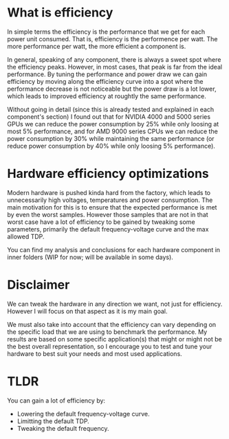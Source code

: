 # What is efficiency
In simple terms the efficiency is the performance that we get for each power unit consumed. That is, efficiency is the performence per watt. The more performance per watt, the more efficient a component is.

In general, speaking of any component, there is always a sweet spot where the efficiency peaks.
However, in most cases, that peak is far from the ideal performance.
By tuning the performance and power draw we can gain efficiency by moving along the efficiency curve into a spot where the performance decrease is not noticeable but the power draw is a lot lower, which leads to improved efficiency at roughtly the same performance.

Without going in detail (since this is already tested and explained in each component's section) I found out that for NVIDIA 4000 and 5000 series GPUs we can reduce the power consumption by 25% while only loosing at most 5% performance, and for AMD 9000 series CPUs we can reduce the power consumption by 30% while maintaining the same performance (or reduce power consumption by 40% while only loosing 5% performance).

# Hardware efficiency optimizations
Modern hardware is pushed kinda hard from the factory, which leads to unnecessarily high voltages, temperatures and power consumption. The main motivation for this is to ensure that the expected performance is met by even the worst samples. However those samples that are not in that worst case have a lot of efficiency to be gained by tweaking some parameters, primarily the default frequency-voltage curve and the max allowed TDP.

You can find my analysis and conclusions for each hardware component in inner folders (WIP for now; will be available in some days).

# Disclaimer
We can tweak the hardware in any direction we want, not just for efficiency. However I will focus on that aspect as it is my main goal.

We must also take into account that the efficiency can vary depending on the specific load that we are using to benchmark the performance. My results are based on some specific application(s) that might or might not be the best overall representation, so I encourage you to test and tune your hardware to best suit your needs and most used applications.

# TLDR
You can gain a lot of efficiency by:
- Lowering the default frequency-voltage curve.
- Limitting the default TDP.
- Tweaking the default frequency.
